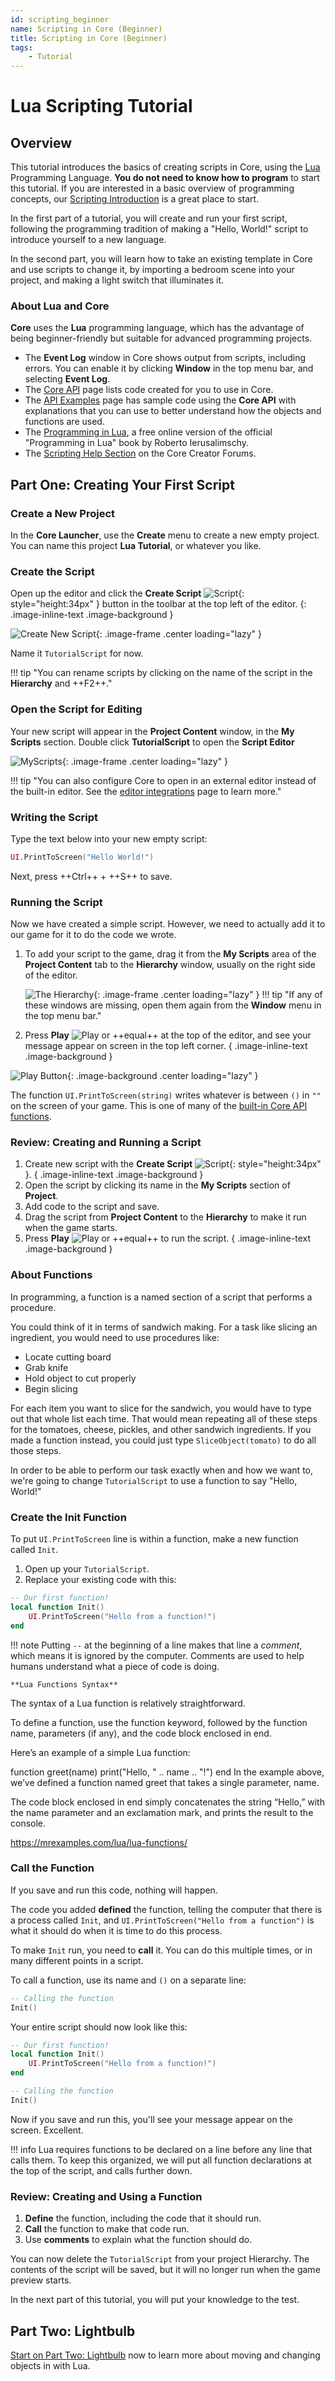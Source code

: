 ```yaml
---
id: scripting_beginner
name: Scripting in Core (Beginner)
title: Scripting in Core (Beginner)
tags:
    - Tutorial
---
```


# Lua Scripting Tutorial

## Overview

This tutorial introduces the basics of creating scripts in Core, using the [Lua](https://lua.org) Programming Language. **You do not need to know how to program** to start this tutorial. If you are interested in a basic overview of programming concepts, our [Scripting Introduction](scripting_intro.md) is a great place to start.

In the first part of a tutorial, you will create and run your first script, following the programming tradition of making a "Hello, World!" script to introduce yourself to a new language.

In the second part, you will learn how to take an existing template in Core and use scripts to change it, by importing a bedroom scene into your project, and making a light switch that illuminates it.

### About Lua and Core

**Core** uses the **Lua** programming language, which has the advantage of being beginner-friendly but suitable for advanced programming projects.

- The **Event Log** window in Core shows output from scripts, including errors. You can enable it by clicking **Window** in the top menu bar, and selecting **Event Log**.
- The [Core API](../api/index.md) page lists code created for you to use in Core.
- The [API Examples](../api/index.md) page has sample code using the **Core API** with explanations that you can use to better understand how the objects and functions are used.
- The [Programming in Lua](https://www.lua.org/pil/contents.html), a free online version of the official "Programming in Lua" book by Roberto Ierusalimschy.
- The [Scripting Help Section](https://forums.coregames.com/c/scripting-help/16) on the Core Creator Forums.

## Part One: Creating Your First Script

### Create a New Project

In the **Core Launcher**, use the **Create** menu to create a new empty project. You can name this project **Lua Tutorial**, or whatever you like.

### Create the Script

Open up the editor and click the **Create Script** ![Script](../img/EditorManual/icons/HierarchyIcon_Text.png "Script Icon"){: style="height:34px" }
button in the toolbar at the top left of the editor.
{: .image-inline-text .image-background }

![Create New Script](../img/LightBulb/updates/LuaLightbulb_CreateNewScript.png){: .image-frame .center loading="lazy" }

Name it `TutorialScript` for now.

!!! tip "You can rename scripts by clicking on the name of the script in the **Hierarchy** and ++F2++."

### Open the Script for Editing

Your new script will appear in the **Project Content** window, in the **My Scripts** section. Double click **TutorialScript** to open the **Script Editor**

![MyScripts](../img/scripting/MyScripts.png "This is where all the scripts you have made for this project live."){: .image-frame .center loading="lazy" }

!!! tip "You can also configure Core to open in an external editor instead of the built-in editor. See the [editor integrations](extensions.md) page to learn more."

### Writing the Script

Type the text below into your new empty script:

```lua
UI.PrintToScreen("Hello World!")
```

Next, press ++Ctrl++ + ++S++ to save.

### Running the Script

Now we have created a simple script. However, we need to actually add it to our game for it to do the code we wrote.

1. To add your script to the game, drag it from the **My Scripts** area of the **Project Content** tab to the **Hierarchy** window, usually on the right side of the editor.

    ![The Hierarchy](../img/scripting/theHierarchy.png "This is where everything that is active in your current game live."){: .image-frame .center loading="lazy" }
    !!! tip "If any of these windows are missing, open them again from the **Window** menu in the top menu bar."

2. Press **Play** ![Play](../img/EditorManual/icons/Icon_Play.png) or ++equal++ at the top of the editor, and see your message appear on screen in the top left corner.
{ .image-inline-text .image-background }

![Play Button](../img/EditorManual/icons/Icon_Play.png "Click this to preview your game in single-player mode."){: .image-background .center loading="lazy" }

The function `UI.PrintToScreen(string)` writes whatever is between `()` in `""` on the screen of your game. This is one of many of the [built-in Core API functions](../api/index.md).

### Review: Creating and Running a Script

1. Create new script with the **Create Script** ![Script](../img/EditorManual/icons/HierarchyIcon_Text.png "Script Icon"){: style="height:34px" }.
{ .image-inline-text .image-background }
2. Open the script by clicking its name in the **My Scripts** section of **Project**.
3. Add code to the script and save.
4. Drag the script from **Project Content** to the **Hierarchy** to make it run when the game starts.
5. Press **Play** ![Play](../img/EditorManual/icons/Icon_Play.png) or ++equal++ to run the script.
{ .image-inline-text .image-background }

### About Functions

In programming, a function is a named section of a script that performs a procedure.

You could think of it in terms of sandwich making. For a task like slicing an ingredient, you would need to use procedures like:

- Locate cutting board
- Grab knife
- Hold object to cut properly
- Begin slicing

For each item you want to slice for the sandwich, you would have to type out that whole list each time. That would mean repeating all of these steps for the tomatoes, cheese, pickles, and other sandwich ingredients. If you made a function instead, you could just type `SliceObject(tomato)` to do all those steps.

In order to be able to perform our task exactly when and how we want to, we're going to change `TutorialScript` to use a function to say "Hello, World!"

### Create the Init Function

To put `UI.PrintToScreen` line is within a function, make a new function called `Init`.

1. Open up your `TutorialScript`.
2. Replace your existing code with this:

```lua
-- Our first function!
local function Init()
    UI.PrintToScreen("Hello from a function!")
end
```

!!! note
    Putting `--` at the beginning of a line makes that line a *comment*, which means it is ignored by the computer. Comments are used to help humans understand what a piece of code is doing.

    **Lua Functions Syntax**
    
The syntax of a Lua function is relatively straightforward.

To define a function, use the function keyword, followed by the function name, parameters (if any), and the code block enclosed in end.

Here’s an example of a simple Lua function:

function greet(name)
print("Hello, " .. name .. "!")
end
In the example above, we’ve defined a function named greet that takes a single parameter, name.

The code block enclosed in end simply concatenates the string “Hello,” with the name parameter and an exclamation mark, and prints the result to the console.

<ref>https://mrexamples.com/lua/lua-functions/</ref>

### Call the Function

If you save and run this code, nothing will happen.

The code you added **defined** the function, telling the computer that there is a process called `Init`, and `UI.PrintToScreen("Hello from a function")` is what it should do when it is time to do this process.

To make `Init` run, you need to **call** it. You can do this multiple times, or in many different points in a script.

To call a function, use its name and `()` on a separate line:

```lua
-- Calling the function
Init()
```

Your entire script should now look like this:

```lua
-- Our first function!
local function Init()
    UI.PrintToScreen("Hello from a function!")
end

-- Calling the function
Init()
```

Now if you save and run this, you'll see your message appear on the screen. Excellent.

!!! info
    Lua requires functions to be declared on a line before any line that calls them. To keep this organized, we will put all function declarations at the top of the script, and calls further down.

### Review: Creating and Using a Function

1. **Define** the function, including the code that it should run.
2. **Call** the function to make that code run.
3. Use **comments** to explain what the function should do.

You can now delete the `TutorialScript` from your project Hierarchy. The contents of the script will be saved, but it will no longer run when the game preview starts.

In the next part of this tutorial, you will put your knowledge to the test.

## Part Two: Lightbulb

[Start on Part Two: Lightbulb](lua_basics_lightbulb.md) now to learn more about moving and changing objects in with Lua.
